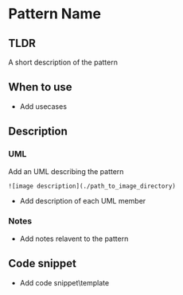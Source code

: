 # Pattern Name

## TLDR
A short description of the pattern

## When to use
- Add usecases

## Description
### UML 
Add an UML describing the pattern
```
![image description](./path_to_image_directory)
```
- Add description of each UML member

### Notes
- Add notes relavent to the pattern

## Code snippet
- Add code snippet\template
